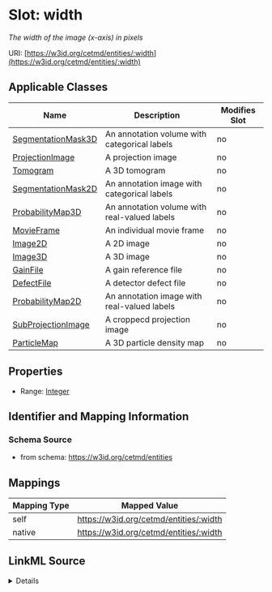 

# Slot: width


_The width of the image (x-axis) in pixels_





URI: [https://w3id.org/cetmd/entities/:width](https://w3id.org/cetmd/entities/:width)



<!-- no inheritance hierarchy -->





## Applicable Classes

| Name | Description | Modifies Slot |
| --- | --- | --- |
| [SegmentationMask3D](SegmentationMask3D.md) | An annotation volume with categorical labels |  no  |
| [ProjectionImage](ProjectionImage.md) | A projection image |  no  |
| [Tomogram](Tomogram.md) | A 3D tomogram |  no  |
| [SegmentationMask2D](SegmentationMask2D.md) | An annotation image with categorical labels |  no  |
| [ProbabilityMap3D](ProbabilityMap3D.md) | An annotation volume with real-valued labels |  no  |
| [MovieFrame](MovieFrame.md) | An individual movie frame |  no  |
| [Image2D](Image2D.md) | A 2D image |  no  |
| [Image3D](Image3D.md) | A 3D image |  no  |
| [GainFile](GainFile.md) | A gain reference file |  no  |
| [DefectFile](DefectFile.md) | A detector defect file |  no  |
| [ProbabilityMap2D](ProbabilityMap2D.md) | An annotation image with real-valued labels |  no  |
| [SubProjectionImage](SubProjectionImage.md) | A croppecd projection image |  no  |
| [ParticleMap](ParticleMap.md) | A 3D particle density map |  no  |







## Properties

* Range: [Integer](Integer.md)





## Identifier and Mapping Information







### Schema Source


* from schema: https://w3id.org/cetmd/entities




## Mappings

| Mapping Type | Mapped Value |
| ---  | ---  |
| self | https://w3id.org/cetmd/entities/:width |
| native | https://w3id.org/cetmd/entities/:width |




## LinkML Source

<details>
```yaml
name: width
description: The width of the image (x-axis) in pixels
from_schema: https://w3id.org/cetmd/entities
rank: 1000
alias: width
domain_of:
- Image2D
- Image3D
range: integer

```
</details>